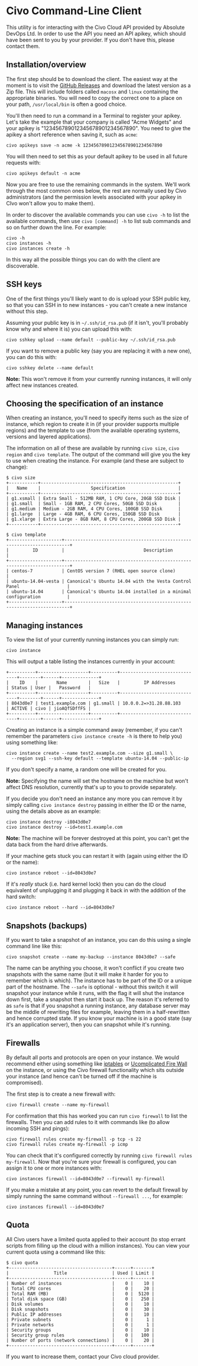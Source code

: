 # Civo Command-Line Client

This utility is for interacting with the Civo Cloud API provided by Absolute DevOps Ltd. In order to use the API you need an API apikey, which should have been sent to you by your provider. If you don't have this, please contact them.

## Installation/overview

The first step should be to download the client.  The easiest way at the moment is to visit the [GitHub Releases](https://github.com/absolutedevops/civo/releases) and download the latest version as a Zip file.  This will include folders called `macosx` and `linux` containing the appropriate binaries.  You will need to copy the correct one to a place on your path, `/usr/local/bin` is often a good choice.

You'll then need to run a command in a Terminal to register your apikey. Let's take the example that your company is called "Acme Widgets" and your apikey is "123456789012345678901234567890". You need to give the apikey a short reference when saving it, such as `acme`:

```
civo apikeys save -n acme -k 123456789012345678901234567890
```

You will then need to set this as your default apikey to be used in all future requests with:

```
civo apikeys default -n acme
```

Now you are free to use the remaining commands in the system. We'll work through the most common ones below, the rest are normally used by Civo administrators (and the permission levels associated with your apikey in CIvo won't allow you to make them).

In order to discover the available commands you can use `civo -h` to list the available commands, then use `civo [command] -h` to list sub commands and so on further down the line.  For example:

```
civo -h
civo instances -h
civo instances create -h
```

In this way all the possible things you can do with the client are discoverable.


## SSH keys

One of the first things you'll likely want to do is upload your SSH public key, so that you can SSH in to new instances - you can't create a new instance without this step.

Assuming your public key is in `~/.ssh/id_rsa.pub` (if it isn't, you'll probably know why and where it is) you can upload this with:

```
civo sshkey upload --name default --public-key ~/.ssh/id_rsa.pub
```

If you want to remove a public key (say you are replacing it with a new one), you can do this with:

```
civo sshkey delete --name default
```

**Note:** This won't remove it from your currently running instances, it will only affect new instances created.


## Choosing the specification of an instance
When creating an instance, you'll need to specify items such as the size of instance, which region to create it in (if your provider supports multiple regions) and the template to use (from the available operating systems, versions and layered applications).

The information on all of these are available by running `civo size`, `civo region` and `civo template`.  The output of the command will give you the key to use when creating the instance.  For example (and these are subject to change):

```
$ civo size
+-----------+----------------------------------------------------+
|   Name    |                   Specification                    |
+-----------+----------------------------------------------------+
| g1.xsmall | Extra Small - 512MB RAM, 1 CPU Core, 20GB SSD Disk |
| g1.small  | Small - 1GB RAM, 2 CPU Cores, 50GB SSD Disk        |
| g1.medium | Medium - 2GB RAM, 4 CPU Cores, 100GB SSD Disk      |
| g1.large  | Large - 4GB RAM, 6 CPU Cores, 150GB SSD Disk       |
| g1.xlarge | Extra Large - 8GB RAM, 8 CPU Cores, 200GB SSD Disk |
+-----------+----------------------------------------------------+

$ civo template
+--------------------+------------------------------------------------------------------------+
|         ID         |                              Description                               |
+--------------------+------------------------------------------------------------------------+
| centos-7           | CentOS version 7 (RHEL open source clone)                              |
| ubuntu-14.04-vesta | Canonical's Ubuntu 14.04 with the Vesta Control Panel                  |
| ubuntu-14.04       | Canonical's Ubuntu 14.04 installed in a minimal configuration          |
+--------------------+------------------------------------------------------------------------+
```


## Managing instances

To view the list of your currently running instances you can simply run:

```
civo instance
```

This will output a table listing the instances currently in your account:

```
+----------+-------------------+----------+-------------------------------+--------+------+--------------+
|    ID    |       Name        |   Size   |         IP Addresses          | Status | User |   Password   |
+----------+-------------------+----------+-------------------------------+--------+------+--------------+
| 8043d0e7 | test1.example.com | g1.small | 10.0.0.2=>31.28.88.103        | ACTIVE | civo | jioAQfSDffFS |
+----------+-------------------+----------+-------------------------------+--------+------+--------------+
```

Creating an instance is a simple command away (remember, if you can't remember the parameters `civo instance create -h` is there to help you) using something like:

```
civo instance create --name test2.example.com --size g1.small \
  --region svg1 --ssh-key default --template ubuntu-14.04 --public-ip
```

If you don't specify a name, a random one will be created for you.

**Note:** Specifying the name will set the hostname on the machine but won't affect DNS resolution, currently that's up to you to provide separately.

If you decide you don't need an instance any more you can remove it by simply calling `civo instance destroy` passing in either the ID or the name, using the details above as an example:

```
civo instance destroy -i8043d0e7
civo instance destroy --id=test1.example.com
```

**Note:** The machine will be forever destroyed at this point, you can't get the data back from the hard drive afterwards.

If your machine gets stuck you can restart it with (again using either the ID or the name):

```
civo instance reboot --id=8043d0e7
```

If it's *really* stuck (i.e. hard kernel lock) then you can do the cloud equivalent of unplugging it and plugging it back in with the addition of the hard switch:

```
civo instance reboot --hard --id=8043d0e7
```

## Snapshots (backups)

If you want to take a snapshot of an instance, you can do this using a single command line like this:

```
civo snapshot create --name my-backup --instance 8043d0e7 --safe
```

The name can be anything you choose, it won't conflict if you create two snapshots with the same name (but it will make it harder for you to remember which is which).  The instance has to be part of the ID or a unique part of the hostname.  The `--safe` is optional - without this switch it will snapshot your instance while it runs, with the flag it will shut the instance down first, take a snapshot then start it back up.  The reason it's referred to as `safe` is that if you snapshot a running instance, any database server may be the middle of rewriting files for example, leaving them in a half-rewritten and hence corrupted state. If you know your machine is in a good state (say it's an application server), then you can snapshot while it's running.

## Firewalls

By default all ports and protocols are open on your instance.  We would recommend either using something like [iptables](http://netfilter.org/projects/iptables/) or [Ucomplicated Fire Wall](https://help.ubuntu.com/community/UFW) on the instance, or using the Civo firewall functionality which sits outside your instance (and hence can't be turned off if the machine is compromised).

The first step is to create a new firewall with:

```
civo firewall create --name my-firewall
```

For confirmation that this has worked you can run `civo firewall` to list the firewalls. Then you can add rules to it with commands like (to allow incoming SSH and pings):

```
civo firewall rules create my-firewall -p tcp -s 22
civo firewall rules create my-firewall -p icmp
```

You can check that it's configured correctly by running `civo firewall rules my-firewall`. Now that you're sure your firewall is configured, you can assign it to one or more instances with:

```
civo instances firewall --id=8043d0e7 --firewall my-firewall
```

If you make a mistake at any point, you can revert to the default firewall by simply running the same command without `--firewall ...`, for example:

```
civo instances firewall --id=8043d0e7
```

## Quota

All Civo users have a limited quota applied to their account (to stop errant scripts from filling up the cloud with a million instances).  You can view your current quota using a command like this:

```
$ civo quota
+---------------------------------------+------+-------+
|                 Title                 | Used | Limit |
+---------------------------------------+------+-------+
| Number of instances                   |    0 |    10 |
| Total CPU cores                       |    0 |    20 |
| Total RAM (MB)                        |    0 |  5120 |
| Total disk space (GB)                 |    0 |   250 |
| Disk volumes                          |    0 |    10 |
| Disk snapshots                        |    0 |    30 |
| Public IP addresses                   |    0 |    10 |
| Private subnets                       |    0 |     1 |
| Private networks                      |    0 |     1 |
| Security groups                       |    0 |    10 |
| Security group rules                  |    0 |   100 |
| Number of ports (network connections) |    0 |    20 |
+---------------------------------------+------+-------+
```

If you want to increase them, contact your Civo cloud provider.
